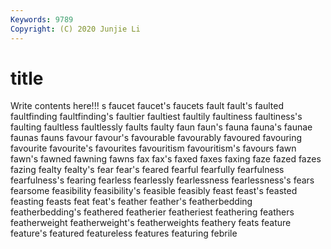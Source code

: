 ```yaml
---
Keywords: 9789
Copyright: (C) 2020 Junjie Li
---
```


# title

Write contents here!!!
s 
faucet 
faucet's 
faucets 
fault 
fault's 
faulted
faultfinding 
faultfinding's 
faultier 
faultiest 
faultily 
faultiness 
faultiness's 
faulting 
faultless 
faultlessly
faults 
faulty 
faun 
faun's 
fauna 
fauna's 
faunae 
faunas 
fauns 
favour
favour's 
favourable 
favourably 
favoured 
favouring 
favourite 
favourite's 
favourites 
favouritism 
favouritism's
favours 
fawn 
fawn's 
fawned 
fawning 
fawns 
fax 
fax's 
faxed 
faxes
faxing 
faze 
fazed 
fazes 
fazing 
fealty 
fealty's 
fear 
fear's 
feared
fearful 
fearfully 
fearfulness 
fearfulness's 
fearing 
fearless 
fearlessly 
fearlessness 
fearlessness's 
fears
fearsome 
feasibility 
feasibility's 
feasible 
feasibly 
feast 
feast's 
feasted 
feasting 
feasts
feat 
feat's 
feather 
feather's 
featherbedding 
featherbedding's 
feathered 
featherier 
featheriest 
feathering
feathers 
featherweight 
featherweight's 
featherweights 
feathery 
feats 
feature 
feature's 
featured 
featureless
features 
featuring 
febrile 
